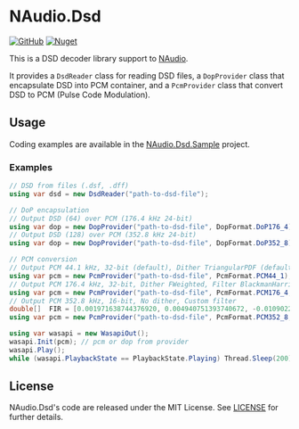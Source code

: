 # NAudio.Dsd
[![GitHub](https://img.shields.io/github/license/rcnmt/NAudio.Dsd)](https://github.com/RCNMT/NAudio.Dsd/blob/main/LICENSE) 
[![Nuget](https://img.shields.io/nuget/v/NAudio.Dsd)](https://www.nuget.org/packages/NAudio.Dsd/)

This is a DSD decoder library support to [NAudio](https://github.com/naudio/NAudio).

It provides a `DsdReader` class for reading DSD files, a `DopProvider` class that encapsulate DSD into PCM container, 
and a `PcmProvider` class that convert DSD to PCM (Pulse Code Modulation).

## Usage

Coding examples are available in the 
[NAudio.Dsd.Sample](https://github.com/RCNMT/NAudio.Dsd/tree/main/NAudio.Dsd.Sample)
project.

### Examples

```cs
// DSD from files (.dsf, .dff)
using var dsd = new DsdReader("path-to-dsd-file");

// DoP encapsulation
// Output DSD (64) over PCM (176.4 kHz 24-bit)
using var dop = new DopProvider("path-to-dsd-file", DopFormat.DoP176_4);
// Output DSD (128) over PCM (352.8 kHz 24-bit)
using var dop = new DopProvider("path-to-dsd-file", DopFormat.DoP352_8);

// PCM conversion
// Output PCM 44.1 kHz, 32-bit (default), Dither TriangularPDF (default), Filter Kaiser (default)
using var pcm = new PcmProvider("path-to-dsd-file", PcmFormat.PCM44_1);
// Output PCM 176.4 kHz, 32-bit, Dither FWeighted, Filter BlackmanHarris
using var pcm = new PcmProvider("path-to-dsd-file", PcmFormat.PCM176_4, 32, DitherType.FWeighted, FilterType.BlackmanHarris);
// Output PCM 352.8 kHz, 16-bit, No dither, Custom filter
double[]  FIR = [0.001971638744376920, 0.004940751393740672, -0.010902272070274959, -0.022955081891054344, ...];
using var pcm = new PcmProvider("path-to-dsd-file", PcmFormat.PCM352_8, 16, DitherType.None, coeff: FIR); 

using var wasapi = new WasapiOut();
wasapi.Init(pcm); // pcm or dop from provider
wasapi.Play();
while (wasapi.PlaybackState == PlaybackState.Playing) Thread.Sleep(200);
```
## License

NAudio.Dsd's code are released under the MIT License. See [LICENSE](https://github.com/RCNMT/NAudio.Dsd/blob/main/LICENSE) for further details.